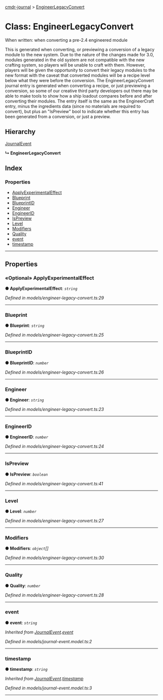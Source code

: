 [cmdr-journal](../README.md) > [EngineerLegacyConvert](../classes/engineerlegacyconvert.md)



# Class: EngineerLegacyConvert


When written: when converting a pre-2.4 engineered module

This is generated when converting, or previewing a conversion of a legacy module to the new system. Due to the nature of the changes made for 3.0, modules generated in the old system are not compatible with the new crafting system, so players will be unable to craft with them. However, players will be given the opportunity to convert their legacy modules to the new format with the caveat that converted modules will be a recipe level below what they were before the conversion. The EngineerLegacyConvert journal entry is generated when converting a recipe, or just previewing a conversion, so some of our creative third party developers out there may be able to make tools to show how a ship loadout compares before and after converting their modules. The entry itself is the same as the EngineerCraft entry, minus the ingredients data (since no materials are required to convert), but plus an "IsPreview" bool to indicate whether this entry has been generated from a conversion, or just a preview.

## Hierarchy


 [JournalEvent](journalevent.md)

**↳ EngineerLegacyConvert**







## Index

### Properties

* [ApplyExperimentalEffect](engineerlegacyconvert.md#applyexperimentaleffect)
* [Blueprint](engineerlegacyconvert.md#blueprint)
* [BlueprintID](engineerlegacyconvert.md#blueprintid)
* [Engineer](engineerlegacyconvert.md#engineer)
* [EngineerID](engineerlegacyconvert.md#engineerid)
* [IsPreview](engineerlegacyconvert.md#ispreview)
* [Level](engineerlegacyconvert.md#level)
* [Modifiers](engineerlegacyconvert.md#modifiers)
* [Quality](engineerlegacyconvert.md#quality)
* [event](engineerlegacyconvert.md#event)
* [timestamp](engineerlegacyconvert.md#timestamp)



---
## Properties
<a id="applyexperimentaleffect"></a>

### «Optional» ApplyExperimentalEffect

**●  ApplyExperimentalEffect**:  *`string`* 

*Defined in models/engineer-legacy-convert.ts:29*





___

<a id="blueprint"></a>

###  Blueprint

**●  Blueprint**:  *`string`* 

*Defined in models/engineer-legacy-convert.ts:25*





___

<a id="blueprintid"></a>

###  BlueprintID

**●  BlueprintID**:  *`number`* 

*Defined in models/engineer-legacy-convert.ts:26*





___

<a id="engineer"></a>

###  Engineer

**●  Engineer**:  *`string`* 

*Defined in models/engineer-legacy-convert.ts:23*





___

<a id="engineerid"></a>

###  EngineerID

**●  EngineerID**:  *`number`* 

*Defined in models/engineer-legacy-convert.ts:24*





___

<a id="ispreview"></a>

###  IsPreview

**●  IsPreview**:  *`boolean`* 

*Defined in models/engineer-legacy-convert.ts:41*





___

<a id="level"></a>

###  Level

**●  Level**:  *`number`* 

*Defined in models/engineer-legacy-convert.ts:27*





___

<a id="modifiers"></a>

###  Modifiers

**●  Modifiers**:  *`object`[]* 

*Defined in models/engineer-legacy-convert.ts:30*





___

<a id="quality"></a>

###  Quality

**●  Quality**:  *`number`* 

*Defined in models/engineer-legacy-convert.ts:28*





___

<a id="event"></a>

###  event

**●  event**:  *`string`* 

*Inherited from [JournalEvent](journalevent.md).[event](journalevent.md#event)*

*Defined in models/journal-event.model.ts:2*





___

<a id="timestamp"></a>

###  timestamp

**●  timestamp**:  *`string`* 

*Inherited from [JournalEvent](journalevent.md).[timestamp](journalevent.md#timestamp)*

*Defined in models/journal-event.model.ts:3*





___


